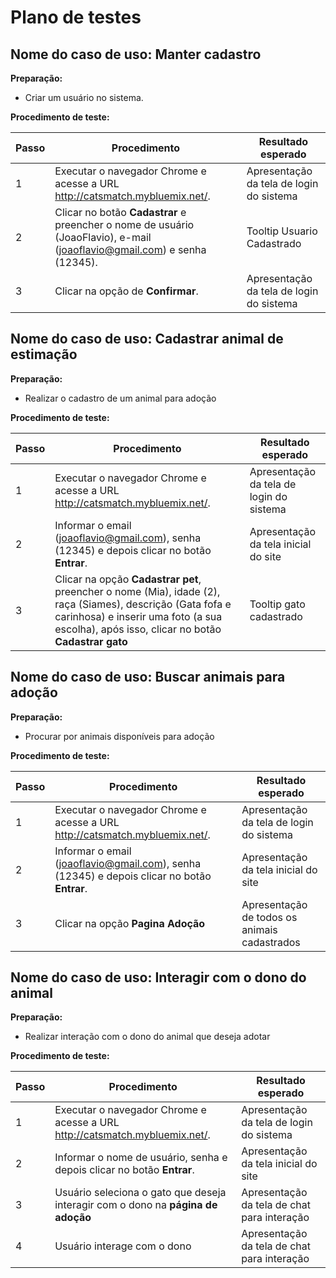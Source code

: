 # Plano de testes

## Nome do caso de uso: Manter cadastro

**Preparação:**

* Criar um usuário no sistema.

**Procedimento de teste:**

| Passo | Procedimento | Resultado esperado |
| --- | --- | --- |
| 1 | Executar o navegador Chrome e acesse a URL http://catsmatch.mybluemix.net/. | Apresentação da tela de login do sistema |
| 2 | Clicar no botão **Cadastrar** e preencher o nome de usuário (JoaoFlavio), e-mail (joaoflavio@gmail.com) e senha (12345). | Tooltip Usuario Cadastrado |
| 3 | Clicar na opção de **Confirmar**. | Apresentação da tela de login do sistema |



## Nome do caso de uso: Cadastrar animal de estimação

**Preparação:**

* Realizar o cadastro de um animal para adoção

**Procedimento de teste:**

| Passo | Procedimento | Resultado esperado |
| --- | --- | --- |
| 1 | Executar o navegador Chrome e acesse a URL http://catsmatch.mybluemix.net/. | Apresentação da tela de login do sistema |
| 2 | Informar o email (joaoflavio@gmail.com), senha (12345) e depois clicar no botão **Entrar**. | Apresentação da tela inicial do site |
| 3 | Clicar na opção **Cadastrar pet**, preencher o nome (Mia), idade (2), raça (Siames), descrição (Gata fofa e carinhosa) e inserir uma foto (a sua escolha), após isso, clicar no botão **Cadastrar gato** | Tooltip gato cadastrado |



## Nome do caso de uso: Buscar animais para adoção

**Preparação:**

* Procurar por animais disponíveis para adoção

**Procedimento de teste:**

| Passo | Procedimento | Resultado esperado |
| --- | --- | --- |
| 1 | Executar o navegador Chrome e acesse a URL http://catsmatch.mybluemix.net/. | Apresentação da tela de login do sistema |
| 2 | Informar o email (joaoflavio@gmail.com), senha (12345) e depois clicar no botão **Entrar**. | Apresentação da tela inicial do site |
| 3 | Clicar na opção **Pagina Adoção** | Apresentação de todos os animais cadastrados |



## Nome do caso de uso: Interagir com o dono do animal

**Preparação:**

* Realizar interação com o dono do animal que deseja adotar

**Procedimento de teste:**

| Passo | Procedimento | Resultado esperado |
| --- | --- | --- |
| 1 | Executar o navegador Chrome e acesse a URL http://catsmatch.mybluemix.net/. | Apresentação da tela de login do sistema |
| 2 | Informar o nome de usuário, senha e depois clicar no botão **Entrar**. | Apresentação da tela inicial do site |
| 3 | Usuário seleciona o gato que deseja interagir com o dono na **página de adoção** | Apresentação da tela de chat para interação |
| 4 | Usuário interage com o dono | Apresentação da tela de chat para interação |


